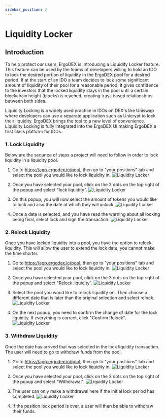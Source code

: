 ```yaml
---
sidebar_position: 2
---
```


# Liquidity Locker

## Introduction

To help protect our users, ErgoDEX is introducing a Liquidity Locker feature.
This feature can be used by the teams of developers willing to hold an IDO to lock the desired portion of liquidity in the ErgoDEX pool for a desired period. If at the start of an IDO a team decides to lock some significant amount of liquidity of their pool for a reasonable period, it gives confidence to the investors that the locked liquidity stays in the pool until a certain blockchain height (blocks) is reached, creating trust-based relationships between both sides.

Liquidity Locking is a widely used practice in IDOs on DEX's like Uniswap where developers can use a separate application such as Unicrypt to lock their liquidity. ErgoDEX brings the tool to a new level of convenience. Liquidity Locking is fully integrated into the ErgoDEX UI making ErgoDEX a first class platform for IDOs.

### 1. Lock Liquidity

Below are the sequnce of steps a project will need to follow in order to lock liquidity in a liquidity pool.

1. Go to https://app.ergodex.io/pool, then go to "your positions" tab and select the pool you would like to lock liquidity in.
![Liquidity Locker](/img/user-guides/liquidity-locker/1.png)

2. Once you have selected your pool, click on the 3 dots on the top right of the popup and select "lock liquidity".
![Liquidity Locker](/img/user-guides/liquidity-locker/2.png)

3. On this popup, you will now select the amount of tokens you would like to lock and also the date at which they will unlock.
![Liquidity Locker](/img/user-guides/liquidity-locker/3.png)

4. Once a date is selected, and you have read the warning about all locking being final, select lock and sign the transaction.
![Liquidity Locker](/img/user-guides/liquidity-locker/4.png)

### 2. Relock Liquidity

Once you have locked liquidity into a pool, you have the option to relock liquidity. This will allow the user to extend the lock date, you cannot make the time shorter.

1. Go to https://app.ergodex.io/pool, then go to "your positions" tab and select the pool you would like to lock liquidity in.
![Liquidity Locker](/img/user-guides/liquidity-locker/1.png)

2. Once you have selected your pool, click on the 3 dots on the top right of the popup and select "Relock liquidity".
![Liquidity Locker](/img/user-guides/liquidity-locker/2.png)

3. Select the pool you woud like to relock liquidity on. Then choose a different date that is later than the original selection and select relock.
![Liquidity Locker](/img/user-guides/liquidity-locker/5.png)

4. On the next popup, you need to confirm the change of date for the lock liquidity. If everything is correct, click "Confirm Relock".
![Liquidity Locker](/img/user-guides/liquidity-locker/6.png)

### 3. Withdraw Liquidity

Once the date has arrived that was selected in the lock liquidity transaction. The user will need to go to withdraw funds from the pool.

1. Go to https://app.ergodex.io/pool, then go to "your positions" tab and select the pool you would like to lock liquidity in.
![Liquidity Locker](/img/user-guides/liquidity-locker/1.png)

2. Once you have selected your pool, click on the 3 dots on the top right of the popup and select "Withdrawal".
![Liquidity Locker](/img/user-guides/liquidity-locker/2.png)

3. The user can only make a withdrawal here if the initial lock period has completed.
![Liquidity Locker](/img/user-guides/liquidity-locker/7.png)

4. If the position lock period is over, a user will then be able to withdraw their funds.